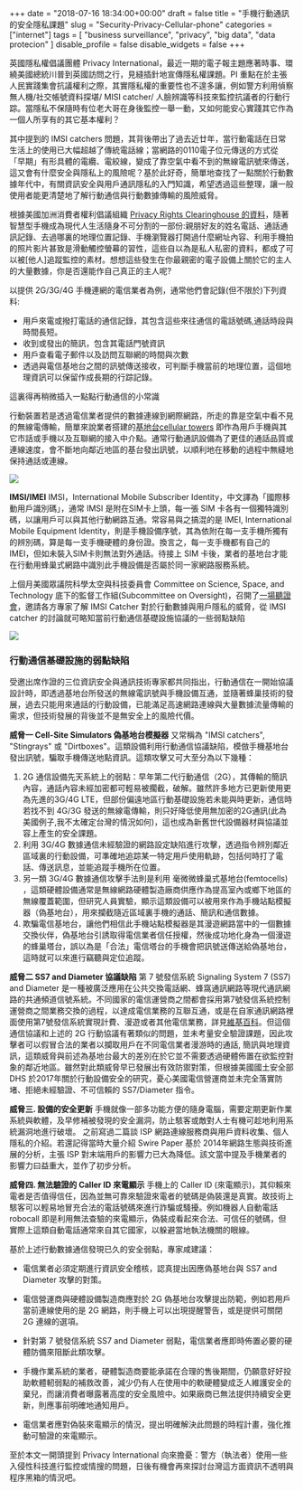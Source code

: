 +++
date = "2018-07-16 18:34:00+00:00"
draft = false
title = "手機行動通訊的安全隱私課題"
slug = "Security-Privacy-Cellular-phone"
categories = ["internet"]
tags = [
  "business surveillance",
  "privacy",
  "big data",
  "data protecion"
  ]
disable_profile = false
disable_widgets = false
+++

英國隱私權倡議團體 Privacy International，最近一期的電子報主題應著時事、環繞美國總統川普到英國訪問之行，見縫插針地宣傳隱私權課題。PI 重點在於主張人民實踐集會抗議權利之際，其實隱私權的重要性也不遑多讓，例如警方利用偵察無人機/社交帳號資料探堪/ MISI catcher/ 人臉辨識等科技來監控抗議者的行動行踪。當隱私不保隨時有位老大哥在身後監控一舉一動，又如何能安心實踐其它作為一個人所享有的其它基本權利？

其中提到的 IMSI catchers 問題，其背後帶出了過去近廿年，當行動電話在日常生活上的使用已大幅超越了傳統電話線；當網路的0110電子位元傳送的方式從「早期」有形具體的電纜、電絞線，變成了靠空氣中看不到的無線電訊號來傳送，這又會有什麼安全與隱私上的風險呢？基於此好奇，簡單地查找了一點關於行動數據年代中，有關資訊安全與用戶通訊隱私的入門知識，希望透過這些整理，讓一般使用者能更清楚地了解行動通信與行動數據傳輸的風險威脅。
<!--more-->

根據美國加洲消費者權利倡議組織 [Privacy Rights Clearinghouse 的資料](https://www.privacyrights.org/consumer-guides/smartphone-privacy)，隨著智慧型手機成為現代人生活隨身不可分割的一部份:親朋好友的姓名電話、通話通訊記錄、去過哪裏的地理位置記錄、手機瀏覽器打開過什麼網址內容、利用手機拍的照片影片甚致是滑動觸控螢幕的習性，這些自以為是私人私密的資料，都成了可以被[他人]追蹤監控的素材。想想這些發生在你最親密的電子設備上關於它的主人的大量數據，你是否還能作自己真正的主人呢?

以提供 2G/3G/4G 手機連網的電信業者為例，通常他們會記錄(但不限於)下列資料:

- 用戶來電或撥打電話的通信記錄，其包含這些來往通信的電話號碼,通話時段與時間長短。
- 收到或發出的簡訊，包含其電話門號資訊
- 用戶查看電子郵件以及訪問互聯網的時間與次數
- 透過與電信基地台之間的訊號傳送接收，可判斷手機當前的地理位置，這個地理資訊可以保留作成長期的行踪記錄。

這裏得再稍微插入一點點行動通信的小常識

行動裝置若是透過電信業者提供的數據連線到網際網路，所走的靠是空氣中看不見的無線電傳輸，簡單來說業者搭建的[基地台cellular towers](https://www.cellmapper.net/map?MCC=466&MNC=97&type=LTE&latitude=24.157424926758&longitude=120.65913391112997&zoom=11&showTowers=true&clusterEnabled=true&tilesEnabled=true&heatMapEnabled=false&showOrphans=false&showNoFrequencyOnly=false&showFrequencyOnly=false&showBandwidthOnly=false&DateFilterType=Last&showHex=false&showVerifiedOnly=false&showUnverifiedOnly=false&showLTECAOnly=false&showBand=0&mapType=custom_map&showSectorColours=true)
即作為用戶手機與其它市話或手機以及互聯網的接入中介點。通常行動通訊設備為了更佳的通話品質或連線速度，會不斷地向鄰近地區的基台發出訊號，以順利地在移動的過程中無縫地保持通話或連線。

![](https://i.imgur.com/hBUdTPj.png)

**IMSI/IMEI**
IMSI，International Mobile Subscriber Identity，中文譯為「國際移動用戶識別碼」，通常 IMSI 是附在SIM卡上頭，每一張 SIM 卡各有一個獨特識別碼，以讓用戶可以與其他行動網路互通。常容易與之搞混的是 IMEI, International Mobile Equipment Identity，則是手機設備序號，其為依附在每一支手機所獨有的辨別碼，算是每一支手機硬體的身份證。換言之，每一支手機都有自己的IMEI，但如未裝入SIM卡則無法對外通話。待接上 SIM 卡後，業者的基地台才能在行動用蜂巢式網路中識別此手機設備是否屬於同一家網路服務系統。

上個月美國眾議院科學太空與科技委員會 Committee on Science, Space, and Technology 底下的監督工作組(Subcommittee on Oversight)，召開了[一場聽證會](https://science.house.gov/legislation/hearings/subcommittee-oversight-hearing-bolstering-data-privacy-and-mobile-security)，邀請各方專家了解 IMSI Catcher 對於行動數據與用戶隱私的威脅，從 IMSI catcher 的討論就可略知當前行動通信基礎設施協議的一些弱點缺陷

![](https://comsecllc.com/wp-content/uploads/2016/05/IMSI.png)


### 行動通信基礎設施的弱點缺陷

受邀出席作證的三位資訊安全與通訊技術專家都共同指出，行動通信在一開始協議設計時，即透過基地台所發送的無線電訊號與手機設備互通，並隨著蜂巢技術的發展，過去只能用來通話的行動設備，已能滿足高速網路連線與大量數據流量傳輸的需求，但技術發展的背後並不是無安全上的風險代價。 

**威脅一  Cell-Site Simulators 偽基地台模擬器** 
又常稱為 "IMSI catchers", "Stingrays" 或 "Dirtboxes"。這類設備利用行動通信協議缺陷，模倣手機基地台發出訊號，騙取手機傳送地點資訊。這類攻擊又可大至分為以下幾種：

 1. 2G 通信設備先天系統上的弱點：早年第二代行動通信（2G），其傳輸的簡訊內容，通話內容未經加密都可輕易被擱截，破解。雖然許多地方已更新使用更為先進的3G/4G LTE，但部份偏遠地區行動基礎設施若未能與時更新，通信時若找不到 4G/3G 發送的無線電傳輸，則只好降低使用無加密的2G通訊(此為美國例子,我不太確定台灣的情況如何)，這也成為新舊世代設備器材與協議並容上產生的安全課題。 
 2. 利用 3G/4G 數據通信未經驗證的網路設定缺陷進行攻擊，透過指令辨別鄰近區域裏的行動設備，可準確地追踪某一特定用戶使用軌跡，包括何時打了電話、傳送訊息，並能追蹤手機所在位置。 
 3. 另一類 3G/4G 數據通信攻擊手法則是利用 毫微微蜂巢式基地台(femtocells) ，這類硬體設備通常是無線網路硬體製造廠商供應作為提高室內或鄉下地區的無線覆蓋範圍，但研究人員實驗，顯示這類設備可以被用來作為手機站點模擬器（偽基地台），用來攔截隨近區域裏手機的通話、簡訊和通信數據。
 4. 欺騙電信基地台，讓他們相信此手機站點模擬器是其漫遊網路當中的一個數據交換伙伴，偽基地台引誘取得電信業者信任授權，然後成功地化身為一個漫遊的蜂巢塔台，誤以為是「合法」電信塔台的手機會把訊號送傳送給偽基地台，這時就可以來進行竊聽與定位追蹤。

**威脅二 SS7 and Diameter 協議缺陷**
第 7 號發信系統 Signaling System 7 (SS7) and Diameter 是一種被廣泛應用在公共交換電話網、蜂窩通訊網路等現代通訊網路的共通頻道信號系統。不同國家的電信運營商之間都會採用第7號發信系統控制運營商之間業務交換的過程，以達成電信業務的互聯互通，或是在自家通訊網路裡面使用第7號發信系統實現計費、漫遊或者其他電信業務，詳見[維基百科](https://zh.wikipedia.org/wiki/%E4%B8%83%E5%8F%B7%E4%BF%A1%E4%BB%A4%E7%B3%BB%E7%BB%9F)。但這個通信協議和上述的 2G 行動協議有著類似的問題，並未考量安全驗證課題，因此攻擊者可以假冒合法的業者以攔取用戶在不同電信業者漫游時的通話, 簡訊與地理資訊，這類威脅與前述為基地台最大的差別在於它並不需要透過硬體佈置在欲監控對象的鄰近地區。雖然對此類威脅早已發展出有效防禦對策，但根據美國國土安全部 DHS 於2017年關於行動設備安全的研究，憂心美國電信營運商並未完全落實防堵、拒絕未經驗證、不可信賴的 SS7/Diameter 指令。 
 
**威脅三. 設備的安全更新**
手機就像一部多功能方便的隨身電腦，需要定期更新作業系統與軟體，及早修補被發現的安全漏洞，防止駭客或敵對人士有機可趁地利用系統漏洞地進行破壞。
之前寫過二篇談 ISP 網路連線服務商與用戶資料收集、個人隱私的介紹。若還記得當時大量介紹 Swire Paper 基於 2014年網路生態與技術進展的分析，主張 ISP 對末端用戶的影響力已大為降低。該文當中提及手機業者的影響力曰益重大，並作了初步分析。

**威脅四. 無法驗證的 Caller ID 來電顯示**
手機上的 Caller ID (來電顯示)，其仰賴來電者是否值得信任，因為並無可靠來驗證來電者的號碼是偽裝還是真實。故技術上駭客可以輕易地冒充合法的電話號碼來進行詐騙或騷擾。例如機器人自動電話 robocall 即是利用無法查驗的來電顯示，偽裝成看起來合法、可信任的號碼，但實際上這類自動電話通常來自其它國家，以躲避當地執法機關的眼線。 


基於上述行動數據通信發現已久的安全弱點，專家咸建議：

- 電信業者必須定期進行資訊安全稽核，認真提出因應偽基地台與 SS7 and Diameter 攻擊的對策。

- 電信營運商與硬體設備製造商應對於 2G 偽基地台攻擊提出防範，例如若用戶當前連線使用的是 2G 網路，則手機上可以出現提醒警告，或是提供可關閉 2G 連線的選項。 


- 針對第 7 號發信系統 SS7 and Diameter 弱點，電信業者應即時佈置必要的硬體防備來阻斷此類攻擊。

- 手機作業系統的業者，硬體製造商要能承諾在合理的售後期間，仍願意好好投助軟體軔弱點的補救改善，減少仍有人在使用中的軟硬體變成乏人維護安全的棄兒，而讓消費者曝露著高度的安全風險中。如果廠商已無法提供持續安全更新，則應事前明確地通知用戶。

- 電信業者應對偽裝來電顯示的情況，提出明確解決此問題的時程計畫，強化推動可驗證的來電顯示。

至於本文一開頭提到 Privacy International 向來擔憂：警方（執法者）使用一些入侵性科技進行監控或情搜的問題，日後有機會再來探討台灣這方面資訊不透明與程序黑箱的情況吧。


